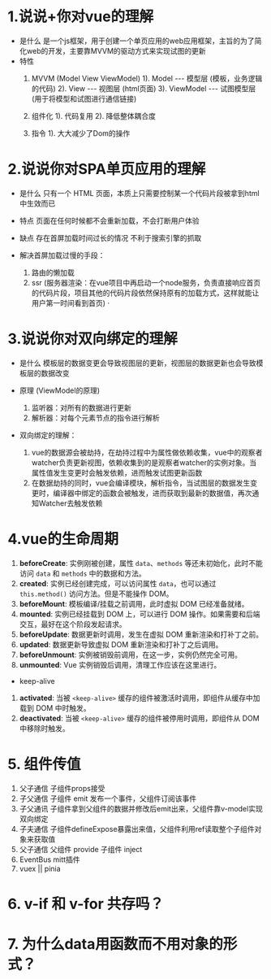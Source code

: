 # 1.说说+你对vue的理解
 - 是什么
    是一个js框架，用于创建一个单页应用的web应用框架，主旨的为了简化web的开发，主要靠MVVM的驱动方式来实现试图的更新
 - 特性
    1. MVVM (Model View ViewModel)
     1). Model --- 模型层 (模板，业务逻辑的代码)
     2). View --- 视图层 (html页面)
     3). ViewModel --- 试图模型层 (用于将模型和试图进行通信链接)
    
    2. 组件化
     1). 代码复用
     2). 降低整体耦合度

    3. 指令
     1). 大大减少了Dom的操作

# 2.说说你对SPA单页应用的理解
 - 是什么
   只有一个 HTML 页面，本质上只需要控制某一个代码片段被拿到html中生效而已

 - 特点
   页面在任何时候都不会重新加载，不会打断用户体验

 - 缺点
   存在首屏加载时间过长的情况
   不利于搜索引擎的抓取
 
 - 解决首屏加载过慢的手段：
   1. 路由的懒加载
   2. ssr (服务器渲染：在vue项目中再启动一个node服务，负责直接响应首页的代码片段，项目其他的代码片段依然保持原有的加载方式，这样就能让用户第一时间看到首页)
·
# 3.说说你对双向绑定的理解
 - 是什么
   模板层的数据变更会导致视图层的更新，视图层的数据更新也会导致模板层的数据改变

 - 原理 (ViewModel的原理)
   1. 监听器：对所有的数据进行更新
   2. 解析器：对每个元素节点的指令进行解析

 - 双向绑定的理解：
   1. vue的数据源会被劫持，在劫持过程中为属性做依赖收集，vue中的观察者watcher负责更新视图，依赖收集到的是观察者watcher的实例对象。当属性值发生变更时会触发依赖，进而触发试图更新函数
   2. 在数据劫持的同时，vue会编译模块，解析指令，当试图层的数据发生变更时，编译器中绑定的函数会被触发，进而获取到最新的数据值，再次通知Watcher去触发依赖

# 4.vue的生命周期
1. **beforeCreate**: 实例刚被创建，属性 `data`、`methods` 等还未初始化，此时不能访问 `data` 和 `methods` 中的数据和方法。
2. **created**: 实例已经创建完成，可以访问属性 `data`，也可以通过 `this.method()` 访问方法。但是不能操作 DOM。
3. **beforeMount**: 模板编译/挂载之前调用，此时虚拟 DOM 已经准备就绪。
4. **mounted**: 实例已经挂载到 DOM 上，可以进行 DOM 操作。如果需要和后端交互，最好在这个阶段发起请求。
5. **beforeUpdate**: 数据更新时调用，发生在虚拟 DOM 重新渲染和打补丁之前。
6. **updated**: 数据更新导致虚拟 DOM 重新渲染和打补丁之后调用。
7. **beforeUnmount**: 实例被销毁前调用，在这一步，实例仍然完全可用。
8. **unmounted**: Vue 实例销毁后调用，清理工作应该在这里进行。
  - keep-alive
1. **activated**: 当被 `<keep-alive>` 缓存的组件被激活时调用，即组件从缓存中加载到 DOM 中时触发。
2. **deactivated**: 当被 `<keep-alive>` 缓存的组件被停用时调用，即组件从 DOM 中移除时触发。

# 5. 组件传值
1. 父子通信 子组件props接受
2. 子父通信 子组件 emit 发布一个事件，父组件订阅该事件
3. 子父通讯 子组件拿到父组件的数据并修改后emit出来，父组件靠v-model实现双向绑定
4. 子夫通信 子组件defineExpose暴露出来值，父组件利用ref读取整个子组件对象来获取值
5. 父子通信 父组件 provide 子组件 inject
6. EventBus mitt插件
7. vuex || pinia

# 6. v-if 和 v-for 共存吗？

# 7. 为什么data用函数而不用对象的形式？

